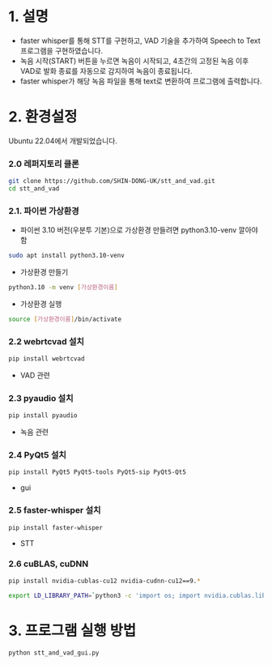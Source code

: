 # 1. 설명
- faster whisper를 통해 STT를 구현하고, VAD 기술을 추가하여 Speech to Text 프로그램을 구현하였습니다.  
- 녹음 시작(START) 버튼을 누르면 녹음이 시작되고, 4초간의 고정된 녹음 이후 VAD로 발화 종료를 자동으로 감지하여 녹음이 종료됩니다.  
- faster whisper가 해당 녹음 파일을 통해 text로 변환하여 프로그램에 출력합니다.  

# 2. 환경설정
Ubuntu 22.04에서 개발되었습니다.
### 2.0 레퍼지토리 클론
```bash
git clone https://github.com/SHIN-DONG-UK/stt_and_vad.git
cd stt_and_vad
```

### 2.1. 파이썬 가상환경

- 파이썬 3.10  버전(우분투 기본)으로 가상환경 만들려면 python3.10-venv 깔아야 함

```bash
sudo apt install python3.10-venv
```

- 가상환경 만들기

```bash
python3.10 -m venv [가상환경이름]
```

- 가상환경 실행

```bash
source [가상환경이름]/bin/activate
```

### 2.2 webrtcvad 설치

```bash
pip install webrtcvad
```

- VAD 관련

### 2.3 pyaudio 설치

```bash
pip install pyaudio
```

- 녹음 관련

### 2.4 PyQt5 설치

```bash
pip install PyQt5 PyQt5-tools PyQt5-sip PyQt5-Qt5
```

- gui

### 2.5 faster-whisper 설치

```bash
pip install faster-whisper
```

- STT

### 2.6 cuBLAS, cuDNN

```bash
pip install nvidia-cublas-cu12 nvidia-cudnn-cu12==9.*

export LD_LIBRARY_PATH=`python3 -c 'import os; import nvidia.cublas.lib; import nvidia.cudnn.lib; print(os.path.dirname(nvidia.cublas.lib.__file__) + ":" + os.path.dirname(nvidia.cudnn.lib.__file__))'`
```

# 3. 프로그램 실행 방법
```bash
python stt_and_vad_gui.py
```
